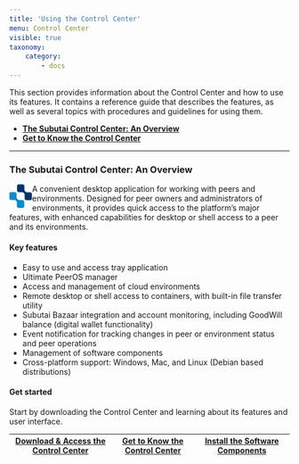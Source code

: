 ```yaml
---
title: 'Using the Control Center'
menu: Control Center
visible: true
taxonomy:
    category:
        - docs
---
```


This section provides information about the Control Center and how to use its features. It contains a reference guide that describes the features, as well as several topics with procedures and guidelines for using them.

* **[The Subutai Control Center: An Overview](#The-Subutai-Control-Center-An-Overview)**
* **[Get to Know the Control Center](get-to-know)**

***

### The Subutai Control Center: An Overview

<img align="left" src="icon_peerOS.png" /> A convenient desktop application for working with peers and environments. Designed for peer owners and administrators of environments, it provides quick access to the platform’s major features, with enhanced capabilities for desktop or shell access to a peer and its environments.

#### Key features

* Easy to use and access tray application
* Ultimate PeerOS manager 
* Access and management of cloud environments 
* Remote desktop or shell access to containers, with built-in file transfer utility
* Subutai Bazaar integration and account monitoring, including GoodWill balance (digital wallet functionality)
* Event notification for tracking changes in peer or environment status and peer operations
* Management of software components
* Cross-platform support: Windows, Mac, and Linux (Debian based distributions)

#### Get started

Start by downloading the Control Center and learning about its features and user interface.

|[Download & Access the Control Center](download-install)|[Get to Know the Control Center](get-to-know)|[Install the Software Components](install-components)|
|----|----|----|